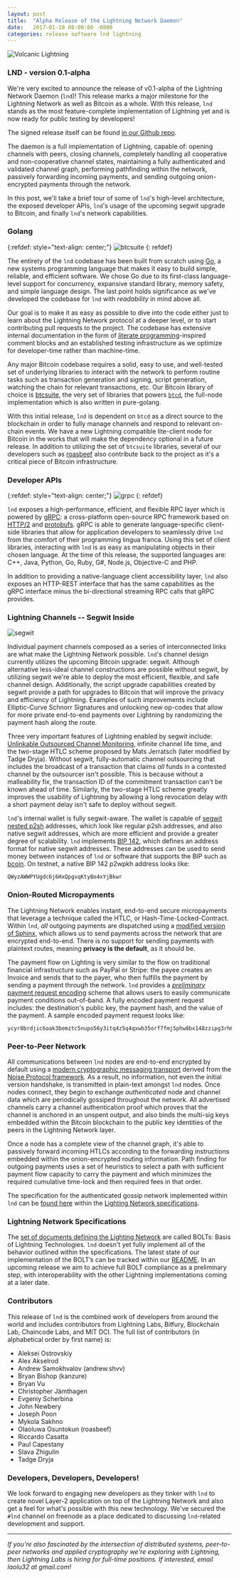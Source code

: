 ```yaml
---
layout: post
title:  "Alpha Release of the Lightning Network Daemon"
date:   2017-01-10 08:00:00 -0800
categories: release software lnd lightning
---
```


![Volcanic Lightning](https://upload.wikimedia.org/wikipedia/commons/f/f2/Rinjani_1994.jpg)

### LND - version 0.1-alpha

We're very excited to announce the release of v0.1-alpha of the 
Lightning Network Daemon (`lnd`)! This release marks a major milestone for the
Lightning Network as well as Bitcoin as a whole. With this release, `lnd` stands
as the most feature-complete implementation of Lightning yet and is now ready
for public testing by developers!

The signed release itself can be found [in our Github
repo](https://github.com/lightningnetwork/lnd/releases/tag/v0.1-alpha). 

The daemon is a full implementation of Lightning, capable of: opening channels
with peers, closing channels, completely handling all cooperative and
non-cooperative channel states, maintaining a fully authenticated and validated
channel graph, performing pathfinding within the network, passively forwarding
incoming payments, and sending outgoing onion-encrypted payments through the
network.

In this post, we'll take a brief tour of some of `lnd`'s high-level
architecture, the exposed developer APIs, `lnd`'s usage of the upcoming segwit
upgrade to Bitcoin, and finally `lnd`'s network capabilities.

### Golang

{:refdef: style="text-align: center;"}
![btcsuite](https://blog.conformal.com/wp-content/uploads/2014/03/hacking-bitcoin-with-go.png)
{: refdef}

The entirety of the `lnd` codebase has been built from scratch using
[Go](https://golang.org/), a new systems programming language that makes it
easy to build simple, reliable, and efficient software. We chose Go due to its
first-class language-level support for concurrency, expansive standard library,
memory safety, and simple language design. The last point holds significance as
we've developed the codebase for `lnd` with _readability_ in mind above all. 

Our goal is to make it as easy as possible to dive into the code either just to
learn about the Lightning Network protocol at a deeper level, or to start
contributing pull requests to the project. The codebase has extensive internal
documentation in the form of [literate
programming](https://en.wikipedia.org/wiki/Literate_programming)-inspired
comment blocks and an established testing infrastructure as we optimize for
developer-time rather than machine-time.

Any major Bitcoin codebase requires a solid, easy to use, and well-tested set
of underlying libraries to interact with the network to perform routine tasks
such as transaction generation and signing, script generation, watching the chain
for relevant transactions, etc. Our Bitcoin library of choice is
[btcsuite](https://github.com/btcsuite/), the very set of libraries that powers
[`btcd`](https://github.com/btcsuite/btcd), the full-node implementation which
is also written in pure-golang. 

With this initial release, `lnd` is dependent on `btcd` as a direct source to
the blockchain in order to fully manage channels and respond to relevant
on-chain events. We have a new Lightning compatible lite-client node for
Bitcoin in the works that will make the dependency optional in a future
release. In addition to utilizing the set of `btcsuite` libraries, several of our
developers such as [roasbeef](https://github.com/roasbeef) also contribute back
to the project as it's a critical piece of Bitcoin infrastructure.

### Developer APIs

{:refdef: style="text-align: center;"}
![grpc](https://i.redditmedia.com/ygt1m4hl-Jo2afoaZFrnQpivAG1zvebCfsKcE4LfQJ8.jpg?w=320&s=a6f0ebcccc72988061aa015d0a8978d6)
{: refdef}

`lnd` exposes a high-performance, efficient, and flexible RPC layer which is
powered by [gRPC](http://www.grpc.io/): a cross-platform open-source RPC
framework based on [HTTP/2](https://en.wikipedia.org/wiki/HTTP/2) and
[protobufs](https://developers.google.com/protocol-buffers/). gRPC is able to
generate language-specific client-side libraries that allow for application
developers to seamlessly drive `lnd` from the comfort of their programming
lingua franca. Using this set of client libraries, interacting with `lnd` is as
easy as manipulating objects in their chosen language. At the time of this
release, the supported languages are: C++, Java, Python, Go, Ruby, G#, Node.js,
Objective-C and PHP.

In addition to providing a native-language client accessibility layer, `lnd`
also exposes an HTTP-REST interface that has the same capabilities as the gRPC
interface minus the bi-directional streaming RPC calls that gRPC provides.



### Lightning Channels -- Segwit Inside

![segwit](http://www.segwit.co/static/public/images/logo.png)

Individual payment channels composed as a series of interconnected links are
what make the Lightning Network possible. `lnd`'s channel design currently
utilizes the upcoming Bitcoin upgrade: segwit. Although alternative less-ideal channel
constructions are possible without segwit, by utilizing segwit we're able to
deploy the most efficient, flexible, and safe channel design. Additionally, the
script upgrade capabilities created by segwit provide a path for upgrades to
Bitcoin that will improve the privacy and efficiency of Lightning.  Examples of
such improvements include Elliptic-Curve Schnorr Signatures and unlocking new
op-codes that allow for more private end-to-end payments over Lightning by
randomizing the payment hash along the route.

Three very important features of Lightning enabled by segwit include:
[Unlinkable Outsourced Channel
Monitoring](https://scalingbitcoin.org/milan2016/presentations/D1%20-%208%20-%20Tadge%20Dryja.pdf),
infinite channel life time, and the two-stage HTLC scheme proposed by Mats
Jerratsch (later modified by Tadge Dryja). Without segwit, fully-automatic
channel outsourcing that includes the broadcast of a transaction that claims
_all_ funds in a contested channel by the outsourcer isn't possible. This is
because without a malleability fix, the transaction ID of the commitment
transaction can't be known ahead of time.  Similarly, the two-stage HTLC scheme
greatly improves the usability of Lightning by allowing a long revocation delay
with a short payment delay isn't safe to deploy without segwit.

`lnd`'s internal wallet is fully segwit-aware. The wallet is capable of [segwit
nested
p2sh](https://github.com/bitcoin/bips/blob/master/bip-0141.mediawiki#p2wpkh-nested-in-bip16-p2sh)
addresses, which look like regular p2sh addresses, and also native segwit
addresses, which are more efficient and provide a greater degree of
scalability.  `lnd` implements [BIP
142](https://github.com/bitcoin/bips/blob/master/bip-0142.mediawiki), which
defines an address format for native segwit addresses. These addresses can be
used to send money between instances of `lnd` or software that supports the BIP
such as [bcoin](https://github.com/bcoin-org/bcoin). On testnet, a native BIP
142 p2wpkh address looks like:

    QWyzAWWPYUgdc6j6HxQpgvqKtyBo4xYjBkwr

### Onion-Routed Micropayments

The Lightning Network enables instant, end-to-end secure micropayments that
leverage a technique called the HTLC, or Hash-Time-Locked-Contract. Within
`lnd`, _all_ outgoing payments are dispatched using a [modified version of
Sphinx](https://github.com/lightningnetwork/lightning-rfc/blob/master/04-onion-routing.md),
which allows us to send payments across the network that are encrypted
end-to-end. There is no support for sending payments with plaintext routes,
meaning **privacy is the default**, as it should be.

The payment flow on Lighting is very similar to the flow on traditional
financial infrastructure such as PayPal or Stripe: the payee creates an
Invoice and sends that to the payer, who then fulfills the payment by sending a
payment through the network. `lnd` provides a [_preliminary_ payment request
encoding](https://github.com/lightningnetwork/lnd/tree/master/zpay32) scheme
that allows users to easily communicate payment conditions out-of-band. A
fully encoded payment request includes: the destination's public key, the
payment hash, and the value of the payment. A sample encoded payment request
looks like: 

    ycyr8brdjic6oak3bemztc5nupo56y3itq4z5q4qxwb35orf7fmj5phw8bx148zzipg3rh6t1btadpnxf7z1mnfd76hsw1eaoca3ot4uyyyyyyyyydbibt79jo1o
   
### Peer-to-Peer Network

All communications between `lnd` nodes are end-to-end encrypted by default using a
[modern cryptographic messaging
transport](https://github.com/lightningnetwork/lightning-rfc/blob/master/08-transport.md)
derived from the [Noise Protocol
framework](http://noiseprotocol.org/noise.html). As a result, no information,
not even the initial version handshake, is transmitted in plain-text amongst
`lnd` nodes. Once nodes connect, they begin to exchange _authenticated_ node
and channel data which are periodically gossiped throughout the network. All
advertised channels carry a channel authentication proof which proves that the
channel is anchored in an unspent output, and also binds the multi-sig keys
embedded within the Bitcoin blockchain to the public key identities of the
peers in the Lightning Network layer.

Once a node has a complete view of the channel graph, it's able to passively
forward incoming HTLCs according to the forwarding instructions embedded within
the onion-encrypted routing information. Path finding for outgoing payments
uses a set of heuristics to select a path with sufficient payment flow capacity
to carry the payment and which minimizes the required cumulative time-lock and
then required fees in that order.

The specification for the authenticated gossip network implemented within `lnd`
can be [found
here](https://github.com/lightningnetwork/lightning-rfc/blob/master/07-routing-gossip.md)
within the [Lighting Network
specifications](https://github.com/lightningnetwork/lightning-rfc).

### Lightning Network Specifications

The [set of documents defining the Lighting
Network](https://github.com/lightningnetwork/lightning-rfc) are called BOLTs:
Basis of Lightning Technologies. `lnd` doesn't yet fully implement all of the
behavior outlined within the specifications. The latest state of our
implementation of the BOLT’s can be tracked within our
[README](https://github.com/lightningnetwork/lnd/#lightning-network-specification-compliance).
In an upcoming release we aim to achieve full BOLT compliance as a preliminary
step, with interoperability with the other Lightning implementations coming at
a later date.

### Contributors

This release of `lnd` is the combined work of developers from around the world
and includes contributors from Lightning Labs, Bitfury, Blockchain Lab,
Chaincode Labs, and MIT DCI. The full list of contributors (in alphabetical
order by first name) is:

  * Aleksei Ostrovskiy
  * Alex Akselrod
  * Andrew Samokhvalov (andrew.shvv)
  * Bryan Bishop (kanzure)
  * Bryan Vu
  * Christopher Jämthagen
  * Evgeniy Scherbina 
  * John Newbery
  * Joseph Poon 
  * Mykola Sakhno
  * Olaoluwa Osuntokun (roasbeef)
  * Riccardo Casatta
  * Paul Capestany
  * Slava Zhigulin
  * Tadge Dryja


### Developers, Developers, Developers!

We look forward to engaging new developers as they tinker with `lnd` to create
novel Layer-2 application on top of the Lightning Network and also get a feel
for what's possible with this new technology. We've secured the `#lnd` channel
on freenode as a place dedicated to discussing `lnd`-related development and
support. 

---


_If you're also fascinated by the intersection of distributed systems,
peer-to-peer networks and applied cryptography we're exploring with Lightning,
then Lightning Labs is hiring for full-time positions. If interested, email
laolu32 at gmail.com!_
